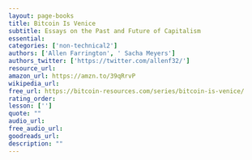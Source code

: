 ```yaml
---
layout: page-books
title: Bitcoin Is Venice
subtitle: Essays on the Past and Future of Capitalism
essential: 
categories: ['non-technical2']
authors: ['Allen Farrington', ' Sacha Meyers']
authors_twitter: ['https://twitter.com/allenf32/']
resource_url: 
amazon_url: https://amzn.to/39qRrvP
wikipedia_url: 
free_url: https://bitcoin-resources.com/series/bitcoin-is-venice/
rating_order: 
lesson: ['']
quote: ""
audio_url: 
free_audio_url: 
goodreads_url: 
description: ""
---
```

